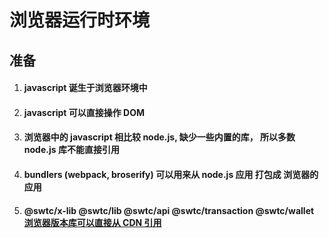 # 浏览器运行时环境

## 准备

1. #### javascript 诞生于浏览器环境中
2. #### javascript 可以直接操作 DOM
3. #### 浏览器中的 javascript 相比较 node.js, 缺少一些内置的库， 所以多数 node.js 库不能直接引用
4. #### bundlers (webpack, broserify) 可以用来从 node.js 应用 打包成 浏览器的应用
5. #### @swtc/x-lib @swtc/lib @swtc/api @swtc/transaction @swtc/wallet [浏览器版本库可以直接从 CDN 引用](../../../)
